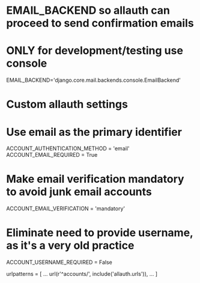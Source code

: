 # EMAIL_BACKEND so allauth can proceed to send confirmation emails
# ONLY for development/testing use console 
EMAIL_BACKEND='django.core.mail.backends.console.EmailBackend'

# Custom allauth settings
# Use email as the primary identifier
ACCOUNT_AUTHENTICATION_METHOD = 'email' 
ACCOUNT_EMAIL_REQUIRED = True

# Make email verification mandatory to avoid junk email accounts
ACCOUNT_EMAIL_VERIFICATION = 'mandatory' 

# Eliminate need to provide username, as it's a very old practice
ACCOUNT_USERNAME_REQUIRED = False

urlpatterns = [
    ...
    url(r'^accounts/', include('allauth.urls')),
    ...
]